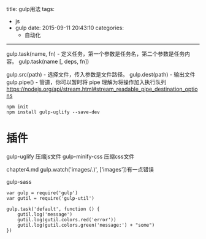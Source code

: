 title: gulp用法
tags:
  - js
  - gulp
date: 2015-09-11 20:43:10
categories:
      - 自动化
---


gulp.task(name, fn) - 定义任务，第一个参数是任务名，第二个参数是任务内容。
gulp.task(name [, deps, fn])

gulp.src(path) - 选择文件，传入参数是文件路径。
gulp.dest(path) - 输出文件
gulp.pipe() - 管道，你可以暂时将 pipe 理解为将操作加入执行队列
https://nodejs.org/api/stream.html#stream_readable_pipe_destination_options

```
npm init
npm install gulp-uglify --save-dev
```

# 插件

gulp-uglify 压缩js文件
gulp-minify-css 压缩css文件


chapter4.md gulp.watch('images/*.*)', ['images'])有一点错误

gulp-sass
```
var gulp = require('gulp')
var gutil = require('gulp-util')

gulp.task('default', function () {
    gutil.log('message')
    gutil.log(gutil.colors.red('error'))
    gutil.log(gutil.colors.green('message:') + "some")
})
```